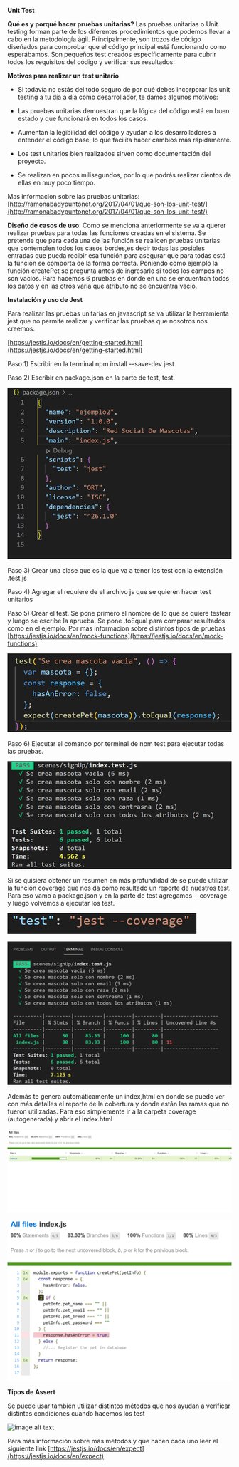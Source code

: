 **Unit Test**

**Qué es y porqué hacer pruebas unitarias?** Las pruebas unitarias o Unit testing forman parte de los diferentes procedimientos que podemos llevar a cabo en la metodología ágil. Principalmente, son trozos de código diseñados para comprobar que el código principal está funcionando como esperábamos. Son pequeños test creados específicamente para cubrir todos los requisitos del código y verificar sus resultados.

**Motivos para realizar un test unitario**

- Si todavía no estás del todo seguro de por qué debes incorporar las unit testing a tu día a día como desarrollador, te damos algunos motivos:

- Las pruebas unitarias demuestran que la lógica del código está en buen estado y que funcionará en todos los casos.

- Aumentan la legibilidad del código y ayudan a los desarrolladores a entender el código base, lo que facilita hacer cambios más rápidamente.

- Los test unitarios bien realizados sirven como documentación del proyecto.

- Se realizan en pocos milisegundos, por lo que podrás realizar cientos de ellas en muy poco tiempo.

Mas informacion sobre las pruebas unitarias: [http://ramonabadypuntonet.org/2017/04/01/que-son-los-unit-test/](http://ramonabadypuntonet.org/2017/04/01/que-son-los-unit-test/)

**Diseño de casos de uso**: Como se menciona anteriormente se va a querer realizar pruebas para todas las funciones creadas en el sistema. Se pretende que para cada una de las función se realicen pruebas unitarias que contemplen todos los casos bordes,es decir todas las posibles entradas que pueda recibir esa función para asegurar que para todas está la función se comporta de la forma correcta. Poniendo como ejemplo la función createPet se pregunta antes de ingresarlo si todos los campos no son vacíos. Para hacemos 6 pruebas en donde en una se encuentran todos los datos y en las otros varia que atributo no se encuentra vacío.

**Instalación y uso de Jest**

Para realizar las pruebas unitarias en javascript se va utilizar la herramienta jest que no permite realizar y verificar las pruebas que nosotros nos creemos.

[https://jestjs.io/docs/en/getting-started.html](https://jestjs.io/docs/en/getting-started.html)

Paso 1) Escribir en la terminal npm install --save-dev jest

Paso 2) Escribir en package.json en la parte de test, test.

![image alt text](readmeImages/image_0.png)

Paso 3) Crear una clase que es la que va a tener los test con la extensión .test.js

Paso 4) Agregar el requiere de el archivo js que se quieren hacer test unitarios

Paso 5) Crear el test. Se pone primero el nombre de lo que se quiere testear y luego se escribe la aprueba. Se pone .toEqual para comparar resultados como en el ejemplo. Por mas informacion sobre distintos tipos de pruebas [https://jestjs.io/docs/en/mock-functions](https://jestjs.io/docs/en/mock-functions)

![image alt text](readmeImages/image_1.png)

Paso 6) Ejecutar el comando por terminal de npm test para ejecutar todas las pruebas.

![image alt text](readmeImages/image_2.png)

Si se quisiera obtener un resumen en más profundidad de se puede utilizar la función coverage que nos da como resultado un reporte de nuestros test. Para eso vamo a package.json y en la parte de test agregamos --coverage y luego volvemos a ejecutar los test.

![image alt text](readmeImages/image_3.png)

![image alt text](readmeImages/image_4.png)

Además te genera automáticamente un index,html en donde se puede ver con más detalles el reporte de la cobertura y donde están las ramas que no fueron utilizadas. Para eso simplemente ir a la carpeta coverage (autogenerada) y abrir el index.html

![image alt text](readmeImages/image_5.png)

![image alt text](readmeImages/image_6.png)

**Tipos de Assert**

Se puede usar también utilizar distintos métodos que nos ayudan a verificar distintas condiciones cuando hacemos los test

![image alt text](readmeImages/imagen10.png)

Para más información sobre más métodos y que hacen cada uno leer el siguiente link [https://jestjs.io/docs/en/expect](https://jestjs.io/docs/en/expect)
